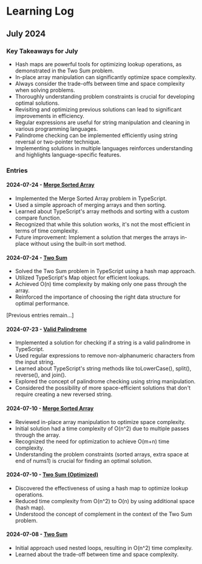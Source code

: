 # Learning Log

## July 2024

### Key Takeaways for July
- Hash maps are powerful tools for optimizing lookup operations, as demonstrated in the Two Sum problem.
- In-place array manipulation can significantly optimize space complexity.
- Always consider the trade-offs between time and space complexity when solving problems.
- Thoroughly understanding problem constraints is crucial for developing optimal solutions.
- Revisiting and optimizing previous solutions can lead to significant improvements in efficiency.
- Regular expressions are useful for string manipulation and cleaning in various programming languages.
- Palindrome checking can be implemented efficiently using string reversal or two-pointer technique.
- Implementing solutions in multiple languages reinforces understanding and highlights language-specific features.

### Entries

#### 2024-07-24 - [Merge Sorted Array](./TypeScript/Easy/2024-07-24-merge-sort-array.ts)
- Implemented the Merge Sorted Array problem in TypeScript.
- Used a simple approach of merging arrays and then sorting.
- Learned about TypeScript's array methods and sorting with a custom compare function.
- Recognized that while this solution works, it's not the most efficient in terms of time complexity.
- Future improvement: Implement a solution that merges the arrays in-place without using the built-in sort method.

#### 2024-07-24 - [Two Sum](./TypeScript/Easy/2024-07-24-two-sum.ts)
- Solved the Two Sum problem in TypeScript using a hash map approach.
- Utilized TypeScript's Map object for efficient lookups.
- Achieved O(n) time complexity by making only one pass through the array.
- Reinforced the importance of choosing the right data structure for optimal performance.

[Previous entries remain...]

#### 2024-07-23 - [Valid Palindrome](./TypeScript/Easy/2024-07-23-valid-palindrome.ts)
- Implemented a solution for checking if a string is a valid palindrome in TypeScript.
- Used regular expressions to remove non-alphanumeric characters from the input string.
- Learned about TypeScript's string methods like toLowerCase(), split(), reverse(), and join().
- Explored the concept of palindrome checking using string manipulation.
- Considered the possibility of more space-efficient solutions that don't require creating a new reversed string.

#### 2024-07-10 - [Merge Sorted Array](./JavaScript/Easy/2024-07-10-merge-sorted-array.js)
- Reviewed in-place array manipulation to optimize space complexity.
- Initial solution had a time complexity of O(n^2) due to multiple passes through the array.
- Recognized the need for optimization to achieve O(m+n) time complexity.
- Understanding the problem constraints (sorted arrays, extra space at end of nums1) is crucial for finding an optimal solution.

#### 2024-07-10 - [Two Sum (Optimized)](./JavaScript/Easy/2024-07-10-two-sum-optimized.js)
- Discovered the effectiveness of using a hash map to optimize lookup operations.
- Reduced time complexity from O(n^2) to O(n) by using additional space (hash map).
- Understood the concept of complement in the context of the Two Sum problem.

#### 2024-07-08 - [Two Sum](./JavaScript/Easy/2024-07-08-two-sum.js)
- Initial approach used nested loops, resulting in O(n^2) time complexity.
- Learned about the trade-off between time and space complexity.